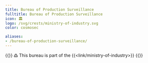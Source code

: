 ```yaml
---
title: Bureau of Production Surveillance
fulltitle: Bureau of Production Surveillance
icon: 🏛️
logo: /svg/crests/ministry-of-industry.svg
color: cosmosec

aliases:
- /bureau-of-production-surveillance/
---
```

{{<note>}}
߷ This bureau is part of the {{<link/ministry-of-industry>}}
{{</note>}}